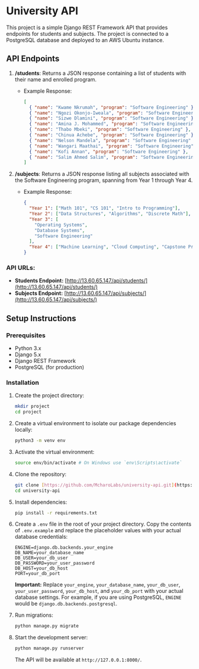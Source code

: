 # University API

This project is a simple Django REST Framework API that provides endpoints for students and subjects. The project is connected to a PostgreSQL database and deployed to an AWS Ubuntu instance.

## API Endpoints

1.  **/students**: Returns a JSON response containing a list of students with their name and enrolled program.

    - Example Response:
      ```json
      [
        { "name": "Kwame Nkrumah", "program": "Software Engineering" },
        { "name": "Ngozi Okonjo-Iweala", "program": "Software Engineering" },
        { "name": "Sizwe Dlamini", "program": "Software Engineering" },
        { "name": "Amina J. Mohammed", "program": "Software Engineering" },
        { "name": "Thabo Mbeki", "program": "Software Engineering" },
        { "name": "Chinua Achebe", "program": "Software Engineering" },
        { "name": "Nelson Mandela", "program": "Software Engineering" },
        { "name": "Wangari Maathai", "program": "Software Engineering" },
        { "name": "Kofi Annan", "program": "Software Engineering" },
        { "name": "Salim Ahmed Salim", "program": "Software Engineering" }
      ]
      ```

2.  **/subjects**: Returns a JSON response listing all subjects associated with the Software Engineering program, spanning from Year 1 through Year 4.
    - Example Response:
      ```json
      {
        "Year 1": ["Math 101", "CS 101", "Intro to Programming"],
        "Year 2": ["Data Structures", "Algorithms", "Discrete Math"],
        "Year 3": [
          "Operating Systems",
          "Database Systems",
          "Software Engineering"
        ],
        "Year 4": ["Machine Learning", "Cloud Computing", "Capstone Project"]
      }
      ```

### API URLs:

- **Students Endpoint:** [http://13.60.65.147/api/students/](http://13.60.65.147/api/students/)
- **Subjects Endpoint:** [http://13.60.65.147/api/subjects/](http://13.60.65.147/api/subjects/)

## Setup Instructions

### Prerequisites

- Python 3.x
- Django 5.x
- Django REST Framework
- PostgreSQL (for production)

### Installation

1. Create the project directory:

   ```bash
   mkdir project
   cd project
   ```

2. Create a virtual environment to isolate our package dependencies locally:

   ```bash
   python3 -m venv env
   ```

3. Activate the virtual environment:

   ```bash
   source env/bin/activate # On Windows use `env\Scripts\activate`
   ```

4. Clone the repository:

   ```bash
   git clone [https://github.com/McharoLabs/university-api.git](https://github.com/McharoLabs/university-api.git)
   cd university-api
   ```

5. Install dependencies:
   ```bash
   pip install -r requirements.txt
   ```
6. Create a `.env` file in the root of your project directory. Copy the contents of `.env.example` and replace the placeholder values with your actual database credentials:
   ```
   ENGINE=django.db.backends.your_engine
   DB_NAME=your_database_name
   DB_USER=your_db_user
   DB_PASSWORD=your_user_password
   DB_HOST=your_db_host
   PORT=your_db_port
   ```
   **Important:** Replace `your_engine`, `your_database_name`, `your_db_user`, `your_user_password`, `your_db_host`, and `your_db_port` with your actual database settings. For example, if you are using PostgreSQL, `ENGINE` would be `django.db.backends.postgresql`.
7. Run migrations:
   ```bash
   python manage.py migrate
   ```
8. Start the development server:
   ```bash
   python manage.py runserver
   ```
   The API will be available at `http://127.0.0.1:8000/`.
